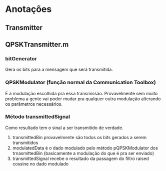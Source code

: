 # Anotações

## Transmitter

## QPSKTransmitter.m

### bitGenerator

Gera os bits para a mensagem que será transmitida.

### QPSKModulator (função normal da Communication Toolbox)

É a modulação escolhida pra essa transmissão. Provavelmente sem muito problema a gente vai poder mudar pra qualquer outra modulação alterando os parâmetros necessários.

### Método transmittedSignal

Como resultado tem o sinal a ser transmitido de verdade. 

1. transmittedBin provavelmente são todos os bits gerados a serem transmitidos
2. modulatedData é o dado modulado pelo método pQPSKModulator dos trnasmittedBin (basicamente a modulação do que é pra ser enviado)
3. transmittedSignal recebe o resultado da passagem do filtro raised cossine no dado modulado